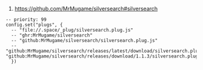 
1. https://github.com/MrMugame/silversearch#silversearch

```space-lua
-- priority: 99
config.set("plugs", {
  -- "file://.space/_plug/silversearch.plug.js"
  -- "ghr:MrMugame/silversearch"
  -- "github:MrMugame/silversearch/silversearch.plug.js"
  -- "github:MrMugame/silversearch/releases/latest/download/silversearch.plug.js"
"github:MrMugame/silversearch/releases/download/1.1.3/silversearch.plug.js"
  })
```
